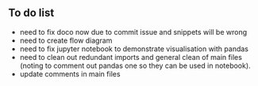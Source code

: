 ## To do list
- need to fix doco now due to commit issue and snippets will be wrong
- need to create flow diagram
- need to fix jupyter notebook to demonstrate visualisation with pandas
- need to clean out redundant imports and general clean of main files (noting to comment out pandas one so they can be used in notebook).
- update comments in main files